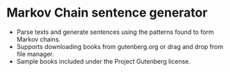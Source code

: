 Markov Chain sentence generator
===============================

- Parse texts and generate sentences using the patterns found to form Markov chains.
- Supports downloading books from gutenberg.org or drag and drop from file manager.
- Sample books included under the Project Gutenberg license.
